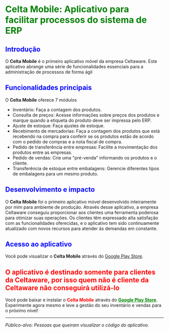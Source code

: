 # <span style=color:green> Celta Mobile: Aplicativo para facilitar processos do sistema de ERP </span>

## <span style=color:blue>Introdução </span>
O **Celta Mobile** é o primeiro aplicativo móvel da empresa Celtaware. Este aplicativo abrange uma série de funcionalidades essenciais para a administração de processos de forma ágil

## <span style=color:blue>Funcionalidades principais </span>
O **Celta Mobile** oferece 7 módulos

- Inventário: Faça a contagem dos produtos.
- Consulta de preços: Acesse informações sobre preços dos produtos e marque quando a etiqueta do produto deve ser impressa pelo ERP.
- Ajuste de estoque: Faça ajustes de estoque.
- Recebimento de mercadorias: Faça a contagem dos produtos que está recebendo na compra para conferir se os produtos estão de acordo com o pedido de compras e a nota fiscal de compra.
- Pedido de transferência entre empresas: Facilite a movimentação dos produtos entre as empresas.
- Pedido de vendas: Crie uma "pré-venda" informando os produtos e o cliente.
- Transferência de estoque entre embalagens: Gerencie diferentes tipos de embalagens para um mesmo produto.

## <span style=color:blue>Desenvolvimento e impacto </span>
O **Celta Mobile** foi o primeiro aplicativo móvel desenvolvido inteiramente por mim para ambiente de produção. Através desse aplicativo, a empresa Celtaware conseguiu proporcionar aos clientes uma ferramenta poderosa para otimizar suas operações. Os clientes têm expressado alta satisfação com as funcionalidades oferecidas, e o aplicativo tem sido continuamente atualizado com novos recursos para atender às demandas em constante.

## <span style=color:blue>Acesso ao aplicativo </span>
Você pode visualizar o **Celta Mobile** através do [Google Play Store](https://play.google.com/store/apps/details?id=br.com.celtaware.inventario). 

## <span style=color:red> O aplicativo é destinado somente para clientes da Celtaware, por isso quem não é cliente da Celtaware não conseguirá utilizá-lo </span>

Você pode baixar e instalar o <span style="color:red; font-weight:bold">Celta Mobile</span> através do <a href="https://play.google.com/store/apps/details?id=br.com.celtaware.inventario" style="color:green; font-weight:bold">Google Play Store</a>. Experimente agora mesmo e leve a gestão do seu inventário e vendas para o próximo nível!

---

*Público-alvo: Pessoas que queiram visualizar o código do aplicativo.*

